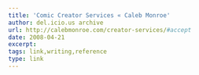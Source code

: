 ```yaml
---
title: 'Comic Creator Services « Caleb Monroe'
author: del.icio.us archive
url: http://calebmonroe.com/creator-services/#accept
date: 2008-04-21
excerpt: 
tags: link,writing,reference
type: link
---
```

